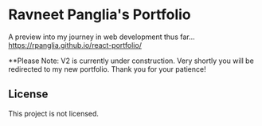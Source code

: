 # Ravneet Panglia's Portfolio

A preview into my journey in web development thus far... https://rpanglia.github.io/react-portfolio/

**Please Note: V2 is currently under construction. Very shortly you will be redirected to my new portfolio. Thank you for your patience!

## License

This project is not licensed.
